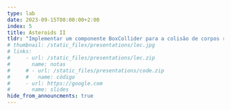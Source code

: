 ```yaml
---
type: lab
date: 2023-09-15T08:00:00+2:00
index: 5
title: Asteroids II
tldr: "Implementar um componente BoxCollider para a colisão de corpos rígidos usando AABBs."
# thumbnail: /static_files/presentations/lec.jpg
# links: 
#     - url: /static_files/presentations/lec.zip
#       name: notas
#     # - url: /static_files/presentations/code.zip
#     #   name: código
#     - url: https://google.com
#       name: slides
hide_from_announcments: true
---
```

<!-- **Leituras Sugeridas:**
- [Leitura 1](http://example.com)
- [Leitura 2](http://example.com) -->
